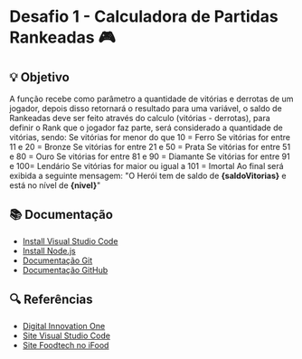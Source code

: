 # Desafio 1 - Calculadora de Partidas Rankeadas 🎮

## 💡 Objetivo
A função recebe como parâmetro a quantidade de vitórias e derrotas de um jogador, depois disso retornará o resultado para uma variável, o saldo de Rankeadas deve ser feito através do calculo (vitórias - derrotas), para definir o Rank que o jogador faz parte, será considerado a quantidade de vitórias, sendo:
Se vitórias for menor do que 10 = Ferro
Se vitórias for entre 11 e 20 = Bronze
Se vitórias for entre 21 e 50 = Prata
Se vitórias for entre 51 e 80 = Ouro
Se vitórias for entre 81 e 90 = Diamante
Se vitórias for entre 91 e 100= Lendário
Se vitórias for maior ou igual a 101 = Imortal
Ao final será exibida a seguinte mensagem:
"O Herói tem de saldo de **{saldoVitorias}** e está no nível de **{nivel}**"

## 📚 Documentação
- [Install Visual Studio Code](https://code.visualstudio.com/)
- [Install Node.js](https://nodejs.org/en)
- [Documentação Git](https://www.git-scm.com/doc)
- [Documentação GitHub](https://docs.github.com/)

## 🔍 Referências 
- [Digital Innovation One](https://www.dio.me/)
- [Site Visual Studio Code](https://code.visualstudio.com/)
- [Site Foodtech no iFood](https://carreiras.ifood.com.br/foodtech/)
